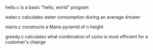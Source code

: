 hello.c is a basic "hello, world" program

water.c calculates water consumption during an average shower

mario.c constructs a Mario pyramid of n height

greedy.c calculates what combination of coins is most efficient for a customer's change
